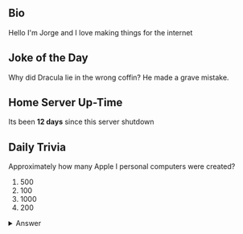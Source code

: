 ## Bio

Hello I'm Jorge and I love making things for the internet

## Joke of the Day

Why did Dracula lie in the wrong coffin? He made a grave mistake.

## Home Server Up-Time

Its been **12 days** since this server shutdown


## Daily Trivia

Approximately how many Apple I personal computers were created?
 1. 500
 2. 100
 3. 1000
 4. 200

<details>
  <summary>Answer</summary>
  200
</details>
